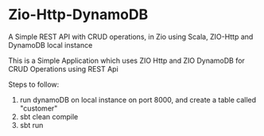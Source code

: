 # Zio-Http-DynamoDB
A Simple REST API with CRUD operations, in Zio using Scala, ZIO-Http and DynamoDB local instance


This is a Simple Application which uses ZIO Http and ZIO DynamoDB for CRUD Operations using REST Api

Steps to follow:
1. run dynamoDB on local instance on port 8000, and create a table called "customer"
2. sbt clean compile
3. sbt run
